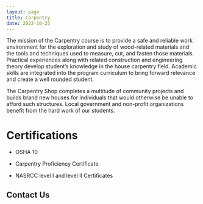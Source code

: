 ```yaml
---
layout: page
title: Carpentry
date: 2022-10-25
---
```


The mission of the Carpentry course is to provide a safe and reliable work environment for the exploration and study of wood-related materials and the tools and techniques used to measure, cut, and fasten those materials. Practical experiences along with related construction and engineering theory develop student’s knowledge in the house carpentry field. Academic skills are integrated into the program curriculum to bring forward relevance and create a well rounded student.

The Carpentry Shop completes a multitude of community projects and builds brand new houses for individuals that would otherwise be unable to afford such structures. Local government and non-profit organizations benefit from the hard work of our students.

# Certifications

- OSHA 10 

- Carpentry Proficiency Certificate

- NASRCC level I and level II Certificates

## Contact Us
